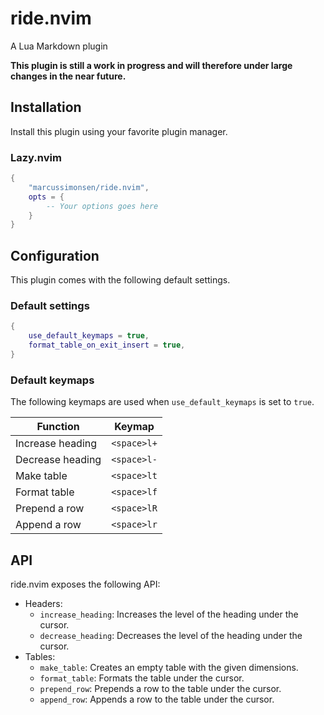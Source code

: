 # ride.nvim

A Lua Markdown plugin

**This plugin is still a work in progress and will therefore under large changes in the near future.**

## Installation

Install this plugin using your favorite plugin manager.

### Lazy.nvim

```lua
{
    "marcussimonsen/ride.nvim",
    opts = {
        -- Your options goes here
    }
}
```

## Configuration

This plugin comes with the following default settings.

### Default settings

```lua
{
    use_default_keymaps = true,
    format_table_on_exit_insert = true,
}
```

### Default keymaps

The following keymaps are used when `use_default_keymaps` is set to `true`.

| Function         | Keymap      |
|------------------|-------------|
| Increase heading | `<space>l+` |
| Decrease heading | `<space>l-` |
| Make table       | `<space>lt` |
| Format table     | `<space>lf` |
| Prepend a row    | `<space>lR` |
| Append a row     | `<space>lr` |

## API

ride.nvim exposes the following API:

- Headers:
    - `increase_heading`: Increases the level of the heading under the cursor.
    - `decrease_heading`: Decreases the level of the heading under the cursor.
- Tables:
    - `make_table`: Creates an empty table with the given dimensions.
    - `format_table`: Formats the table under the cursor.
    - `prepend_row`: Prepends a row to the table under the cursor.
    - `append_row`: Appends a row to the table under the cursor.

